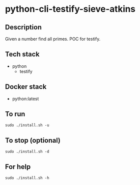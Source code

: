 # python-cli-testify-sieve-atkins

## Description
Given a number find all primes.
POC for testify.

## Tech stack
- python
  - testify

## Docker stack
- python:latest

## To run
`sudo ./install.sh -u`

## To stop (optional)
`sudo ./install.sh -d`

## For help
`sudo ./install.sh -h`
